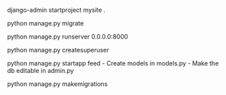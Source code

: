 django-admin startproject mysite . 

python manage.py migrate 

python manage.py runserver 0.0.0.0:8000

python manage.py createsuperuser

python manage.py startapp feed
    - Create models in models.py 
    - Make the db editable in admin.py

python manage.py makemigrations
